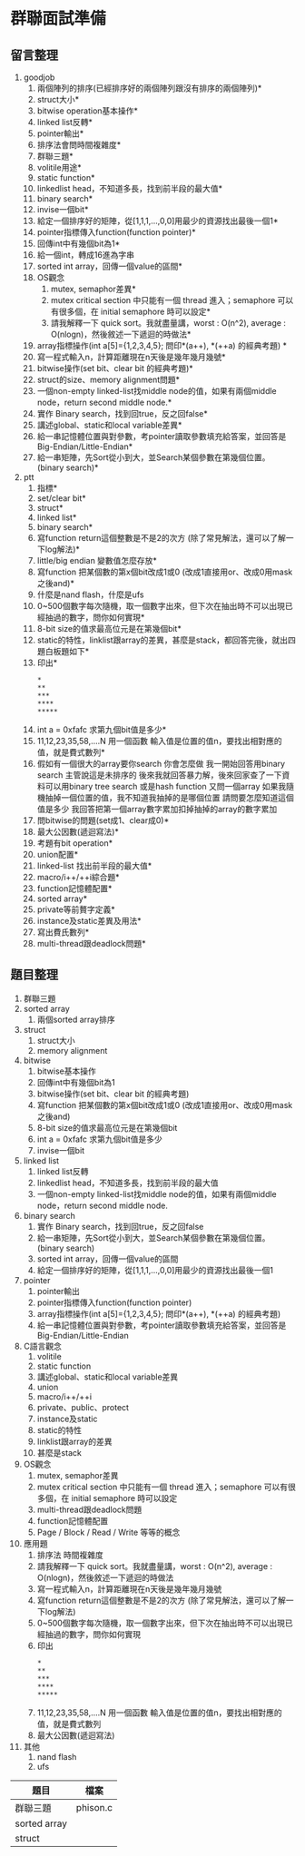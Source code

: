 # 群聯面試準備
## 留言整理 
1. goodjob
    1. 兩個陣列的排序(已經排序好的兩個陣列跟沒有排序的兩個陣列)*
    2. struct大小*
    3. bitwise operation基本操作*
    4. linked list反轉*
    5. pointer輸出*
    6. 排序法會問時間複雜度*
    7. 群聯三題*
    8. volitile用途*
    9. static function*
    10. linkedlist head，不知道多長，找到前半段的最大值*
    11. binary search*
    12. invise一個bit*
    13. 給定一個排序好的矩陣，從[1,1,1,...,0,0]用最少的資源找出最後一個1*
    14. pointer指標傳入function(function pointer)*
    15. 回傳int中有幾個bit為1*
    16. 給一個int，轉成16進為字串
    17. sorted int array，回傳一個value的區間*
    18. OS觀念
        1. mutex, semaphor差異*
        2. mutex critical section 中只能有一個 thread 進入；semaphore 可以有很多個，在 initial semaphore 時可以設定*
        3. 請我解釋一下 quick sort。我就盡量講，worst : O(n^2), average : O(nlogn)，然後敘述一下遞迴的時做法*
    19. array指標操作(int a[5]={1,2,3,4,5}; 問印*(a++), *(++a) 的經典考題) *
    20. 寫一程式輸入n，計算距離現在n天後是幾年幾月幾號*
    21. bitwise操作(set bit、clear bit 的經典考題)*
    22. struct的size、memory alignment問題*
    23. 一個non-empty linked-list找middle node的值，如果有兩個middle node，return second middle node.*
    24. 實作 Binary search，找到回true，反之回false*
    25. 講述global、static和local variable差異*
    26. 給一串記憶體位置與對參數，考pointer讀取參數填充給答案，並回答是Big-Endian/Little-Endian*
    27. 給一串矩陣，先Sort從小到大，並Search某個參數在第幾個位置。(binary search)*
2. ptt
    1. 指標*
    2. set/clear bit*
    3. struct*
    4. linked list*
    5. binary search*
    6. 寫function return這個整數是不是2的次方 (除了常見解法，還可以了解一下log解法)*
    7. little/big endian 變數值怎麼存放*
    8. 寫function 把某個數的第x個bit改成1或0 (改成1直接用or、改成0用mask 之後and)*
    9. 什麼是nand flash，什麼是ufs
    10. 0~500個數字每次隨機，取一個數字出來，但下次在抽出時不可以出現已經抽過的數字，問你如何實現*
    11. 8-bit size的值求最高位元是在第幾個bit*
    12. static的特性，linklist跟array的差異，甚麼是stack，都回答完後，就出四題白板題如下*
    13. 印出*
        ```
        *
        **
        ***
        ****
        *****
        ```
    14. int a = 0xfafc 求第九個bit值是多少*
    15. 11,12,23,35,58,....N 用一個函數 輸入值是位置的值n，要找出相對應的值，就是費式數列*
    16. 假如有一個很大的array要你search 你會怎麼做
        我一開始回答用binary search 主管說這是未排序的
        後來我就回答暴力解，後來回家查了一下資料可以用binary tree search
        或是hash function
        又問一個array 如果我隨機抽掉一個位置的值，我不知道我抽掉的是哪個位置
        請問要怎麼知道這個值是多少
        我回答把第一個array數字累加扣掉抽掉的array的數字累加
    17. 問bitwise的問題(set成1、clear成0)*
    18. 最大公因數(遞迴寫法)*
    19. 考題有bit operation*
    20. union配置*
    21. linked-list 找出前半段的最大值*
    22. macro/i++/++i綜合題*
    23. function記憶體配置*
    24. sorted array*
    25. private等前贅字定義*
    26. instance及static差異及用法*
    27. 寫出費氏數列*
    28. multi-thread跟deadlock問題*
## 題目整理
1. 群聯三題
2. sorted array
    1. 兩個sorted array排序
3. struct
    1. struct大小
    2. memory alignment
4. bitwise
    1. bitwise基本操作
    2. 回傳int中有幾個bit為1
    3. bitwise操作(set bit、clear bit 的經典考題)
    4. 寫function 把某個數的第x個bit改成1或0 (改成1直接用or、改成0用mask 之後and)
    5. 8-bit size的值求最高位元是在第幾個bit
    6. int a = 0xfafc 求第九個bit值是多少
    7. invise一個bit
5. linked list
    1. linked list反轉
    2. linkedlist head，不知道多長，找到前半段的最大值
    3. 一個non-empty linked-list找middle node的值，如果有兩個middle node，return second middle node.
6. binary search
    1. 實作 Binary search，找到回true，反之回false
    2. 給一串矩陣，先Sort從小到大，並Search某個參數在第幾個位置。(binary search)
    3. sorted int array，回傳一個value的區間
    4. 給定一個排序好的矩陣，從[1,1,1,...,0,0]用最少的資源找出最後一個1
7. pointer
    1. pointer輸出
    2. pointer指標傳入function(function pointer)
    3. array指標操作(int a[5]={1,2,3,4,5}; 問印*(a++), *(++a) 的經典考題)
    4. 給一串記憶體位置與對參數，考pointer讀取參數填充給答案，並回答是Big-Endian/Little-Endian
8. C語言觀念
    1. volitile
    2. static function
    3. 講述global、static和local variable差異
    4. union
    5. macro/i++/++i
    6. private、public、protect
    7. instance及static
    8. static的特性
    9. linklist跟array的差異
    10. 甚麼是stack
9. OS觀念
    1. mutex, semaphor差異
    2. mutex critical section 中只能有一個 thread 進入；semaphore 可以有很多個，在 initial semaphore 時可以設定
    3. multi-thread跟deadlock問題
    4. function記憶體配置
    5. Page / Block / Read / Write 等等的概念
10. 應用題
    1. 排序法 時間複雜度
    2. 請我解釋一下 quick sort。我就盡量講，worst : O(n^2), average : O(nlogn)，然後敘述一下遞迴的時做法
    3. 寫一程式輸入n，計算距離現在n天後是幾年幾月幾號
    4. 寫function return這個整數是不是2的次方 (除了常見解法，還可以了解一下log解法)
    5. 0~500個數字每次隨機，取一個數字出來，但下次在抽出時不可以出現已經抽過的數字，問你如何實現
    6. 印出
       ```
       *
       **
       ***
       ****
       *****
       ```
    7. 11,12,23,35,58,....N 用一個函數 輸入值是位置的值n，要找出相對應的值，就是費式數列
    8. 最大公因數(遞迴寫法)
11. 其他
    1. nand flash
    2. ufs
    
| 題目 | 檔案 |
| ---- | ---- |
| 群聯三題 | phison.c |
| sorted array | |
| struct  | |
